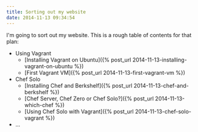 ```yaml
---
title: Sorting out my website
date: 2014-11-13 09:34:54
---
```


I'm going to sort out my website. This is a rough table of contents for that plan:

 - Using Vagrant
   - [Installing Vagrant on Ubuntu]({% post_url 2014-11-13-installing-vagrant-on-ubuntu %})
   - [First Vagrant VM]({% post_url 2014-11-13-first-vagrant-vm %})
 - Chef Solo
   - [Installing Chef and Berkshelf]({% post_url 2014-11-13-chef-and-berkshelf %})
   - [Chef Server, Chef Zero or Chef Solo?]({% post_url 2014-11-13-which-chef %})
   - [Using Chef Solo with Vagrant]({% post_url 2014-11-13-chef-solo-vagrant %})
 - ...

